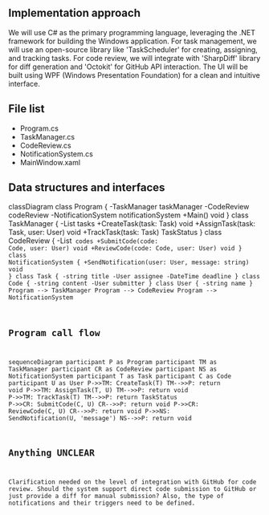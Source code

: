 ## Implementation approach

We will use C# as the primary programming language, leveraging the .NET framework for building the Windows application. For task management, we will use an open-source library like 'TaskScheduler' for creating, assigning, and tracking tasks. For code review, we will integrate with 'SharpDiff' library for diff generation and 'Octokit' for GitHub API interaction. The UI will be built using WPF (Windows Presentation Foundation) for a clean and intuitive interface.

## File list

- Program.cs
- TaskManager.cs
- CodeReview.cs
- NotificationSystem.cs
- MainWindow.xaml

## Data structures and interfaces


classDiagram
    class Program {
        -TaskManager taskManager
        -CodeReview codeReview
        -NotificationSystem notificationSystem
        +Main() void
    }
    class TaskManager {
        -List<Task> tasks
        +CreateTask(task: Task) void
        +AssignTask(task: Task, user: User) void
        +TrackTask(task: Task) TaskStatus
    }
    class CodeReview {
        -List<Code> codes
        +SubmitCode(code: Code, user: User) void
        +ReviewCode(code: Code, user: User) void
    }
    class NotificationSystem {
        +SendNotification(user: User, message: string) void
    }
    class Task {
        -string title
        -User assignee
        -DateTime deadline
    }
    class Code {
        -string content
        -User submitter
    }
    class User {
        -string name
    }
    Program --> TaskManager
    Program --> CodeReview
    Program --> NotificationSystem


## Program call flow


sequenceDiagram
    participant P as Program
    participant TM as TaskManager
    participant CR as CodeReview
    participant NS as NotificationSystem
    participant T as Task
    participant C as Code
    participant U as User
    P->>TM: CreateTask(T)
    TM-->>P: return void
    P->>TM: AssignTask(T, U)
    TM-->>P: return void
    P->>TM: TrackTask(T)
    TM-->>P: return TaskStatus
    P->>CR: SubmitCode(C, U)
    CR-->>P: return void
    P->>CR: ReviewCode(C, U)
    CR-->>P: return void
    P->>NS: SendNotification(U, 'message')
    NS-->>P: return void


## Anything UNCLEAR

Clarification needed on the level of integration with GitHub for code review. Should the system support direct code submission to GitHub or just provide a diff for manual submission? Also, the type of notifications and their triggers need to be defined.

